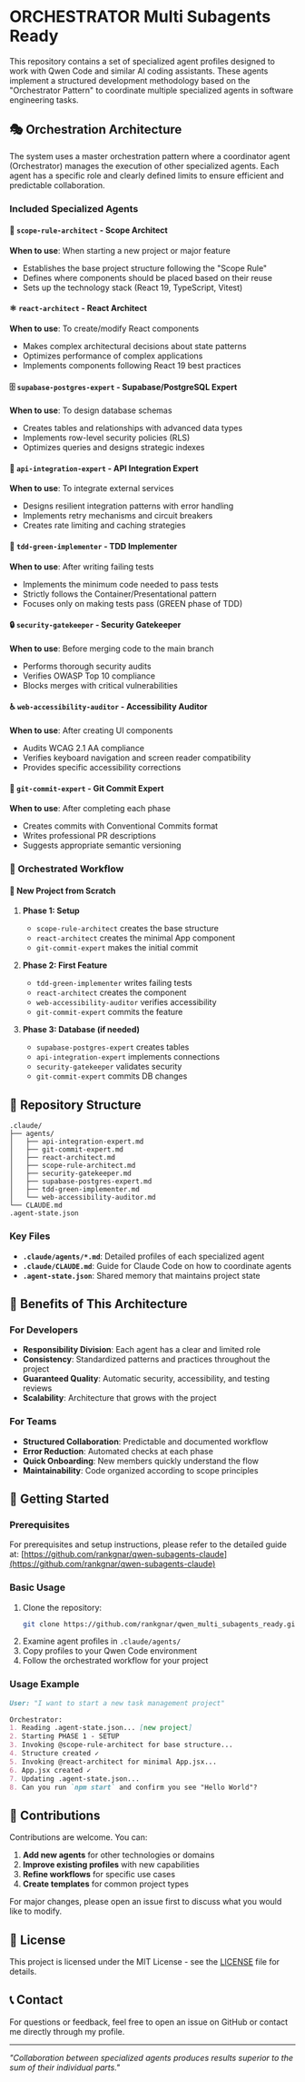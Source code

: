 # ORCHESTRATOR Multi Subagents Ready

This repository contains a set of specialized agent profiles designed to work with Qwen Code and similar AI coding assistants. These agents implement a structured development methodology based on the "Orchestrator Pattern" to coordinate multiple specialized agents in software engineering tasks.

## 🎭 Orchestration Architecture

The system uses a master orchestration pattern where a coordinator agent (Orchestrator) manages the execution of other specialized agents. Each agent has a specific role and clearly defined limits to ensure efficient and predictable collaboration.

### Included Specialized Agents

#### 🎯 `scope-rule-architect` - Scope Architect
**When to use**: When starting a new project or major feature
- Establishes the base project structure following the "Scope Rule"
- Defines where components should be placed based on their reuse
- Sets up the technology stack (React 19, TypeScript, Vitest)

#### ⚛️ `react-architect` - React Architect
**When to use**: To create/modify React components
- Makes complex architectural decisions about state patterns
- Optimizes performance of complex applications
- Implements components following React 19 best practices

#### 🗄️ `supabase-postgres-expert` - Supabase/PostgreSQL Expert
**When to use**: To design database schemas
- Creates tables and relationships with advanced data types
- Implements row-level security policies (RLS)
- Optimizes queries and designs strategic indexes

#### 🔌 `api-integration-expert` - API Integration Expert
**When to use**: To integrate external services
- Designs resilient integration patterns with error handling
- Implements retry mechanisms and circuit breakers
- Creates rate limiting and caching strategies

#### 🧪 `tdd-green-implementer` - TDD Implementer
**When to use**: After writing failing tests
- Implements the minimum code needed to pass tests
- Strictly follows the Container/Presentational pattern
- Focuses only on making tests pass (GREEN phase of TDD)

#### 🔒 `security-gatekeeper` - Security Gatekeeper
**When to use**: Before merging code to the main branch
- Performs thorough security audits
- Verifies OWASP Top 10 compliance
- Blocks merges with critical vulnerabilities

#### ♿ `web-accessibility-auditor` - Accessibility Auditor
**When to use**: After creating UI components
- Audits WCAG 2.1 AA compliance
- Verifies keyboard navigation and screen reader compatibility
- Provides specific accessibility corrections

#### 📝 `git-commit-expert` - Git Commit Expert
**When to use**: After completing each phase
- Creates commits with Conventional Commits format
- Writes professional PR descriptions
- Suggests appropriate semantic versioning

### 🔄 Orchestrated Workflow

#### 🚀 New Project from Scratch
1. **Phase 1: Setup**
   - `scope-rule-architect` creates the base structure
   - `react-architect` creates the minimal App component
   - `git-commit-expert` makes the initial commit

2. **Phase 2: First Feature**
   - `tdd-green-implementer` writes failing tests
   - `react-architect` creates the component
   - `web-accessibility-auditor` verifies accessibility
   - `git-commit-expert` commits the feature

3. **Phase 3: Database (if needed)**
   - `supabase-postgres-expert` creates tables
   - `api-integration-expert` implements connections
   - `security-gatekeeper` validates security
   - `git-commit-expert` commits DB changes

## 📁 Repository Structure

```
.claude/
├── agents/
│   ├── api-integration-expert.md
│   ├── git-commit-expert.md
│   ├── react-architect.md
│   ├── scope-rule-architect.md
│   ├── security-gatekeeper.md
│   ├── supabase-postgres-expert.md
│   ├── tdd-green-implementer.md
│   └── web-accessibility-auditor.md
└── CLAUDE.md
.agent-state.json
```

### Key Files

- **`.claude/agents/*.md`**: Detailed profiles of each specialized agent
- **`.claude/CLAUDE.md`**: Guide for Claude Code on how to coordinate agents
- **`.agent-state.json`**: Shared memory that maintains project state

## 🎯 Benefits of This Architecture

### For Developers
- **Responsibility Division**: Each agent has a clear and limited role
- **Consistency**: Standardized patterns and practices throughout the project
- **Guaranteed Quality**: Automatic security, accessibility, and testing reviews
- **Scalability**: Architecture that grows with the project

### For Teams
- **Structured Collaboration**: Predictable and documented workflow
- **Error Reduction**: Automated checks at each phase
- **Quick Onboarding**: New members quickly understand the flow
- **Maintainability**: Code organized according to scope principles

## 🚀 Getting Started

### Prerequisites

For prerequisites and setup instructions, please refer to the detailed guide at:
[https://github.com/rankgnar/qwen-subagents-claude](https://github.com/rankgnar/qwen-subagents-claude)

### Basic Usage
1. Clone the repository:
   ```bash
   git clone https://github.com/rankgnar/qwen_multi_subagents_ready.git
   ```
2. Examine agent profiles in `.claude/agents/`
3. Copy profiles to your Qwen Code environment
4. Follow the orchestrated workflow for your project

### Usage Example
```markdown
User: "I want to start a new task management project"

Orchestrator:
1. Reading .agent-state.json... [new project]
2. Starting PHASE 1 - SETUP
3. Invoking @scope-rule-architect for base structure...
4. Structure created ✓
5. Invoking @react-architect for minimal App.jsx...
6. App.jsx created ✓
7. Updating .agent-state.json...
8. Can you run `npm start` and confirm you see "Hello World"?
```

## 🤝 Contributions

Contributions are welcome. You can:

1. **Add new agents** for other technologies or domains
2. **Improve existing profiles** with new capabilities
3. **Refine workflows** for specific use cases
4. **Create templates** for common project types

For major changes, please open an issue first to discuss what you would like to modify.

## 📄 License

This project is licensed under the MIT License - see the [LICENSE](LICENSE) file for details.

## 📞 Contact

For questions or feedback, feel free to open an issue on GitHub or contact me directly through my profile.

---
*"Collaboration between specialized agents produces results superior to the sum of their individual parts."*

